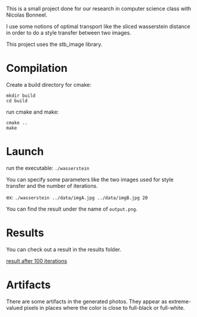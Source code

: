 This is a small project done for our research in computer science class with Nicolas Bonneel.

I use some notions of optimal transport like the sliced wasserstein distance in order to do a style transfer between two images.

This project uses the stb_image library.

# Compilation

Create a build directory for cmake:

```
mkdir build
cd build
```

run cmake and make:

```
cmake ..
make
```

# Launch

run the executable: `./wasserstein`

You can specify some parameters like the two images used for style transfer and the number of iterations.

ex: `./wasserstein ../data/imgA.jpg ../data/imgB.jpg 20`

You can find the result under the name of `output.png`.

# Results

You can check out a result in the results folder.

[result after 100 iterations](results/out.png)


# Artifacts

There are some artifacts in the generated photos. They appear as extreme-valued pixels in places where the color is close to full-black
or full-white.